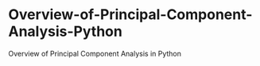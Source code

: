 # Overview-of-Principal-Component-Analysis-Python
Overview of Principal Component Analysis in Python
